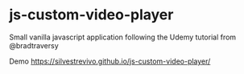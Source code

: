 # js-custom-video-player

Small vanilla javascript application following the Udemy tutorial from @bradtraversy

Demo https://silvestrevivo.github.io/js-custom-video-player/
